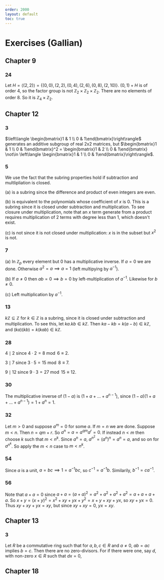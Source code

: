 ```yaml
---
order: 2000
layout: default
toc: true
---
```


# Exercises (Gallian)

## Chapter 9

### 24

Let $H = \langle(2, 2)\rangle = \lbrace (0, 0), (2, 2), (0, 4), (2, 6), (0, 8), (2, 10) \rbrace$.
$(0, 1) + H$ is of order 4, so the factor group is not $\mathbb Z_2 \times \mathbb Z_2 \times \mathbb Z_2$.
There are no elements of order 8. So it is $\mathbb Z_4 \times \mathbb Z_2$.

## Chapter 12

### 3
$\left\langle \begin{bmatrix}1 & 1 \\ 0 & 1\end{bmatrix}\right\rangle$ generates an additive subgroup of real 2x2 matrices, but $\begin{bmatrix}1 & 1 \\ 0 & 1\end{bmatrix}^2 = \begin{bmatrix}1 & 2 \\ 0 & 1\end{bmatrix} \not\in \left\langle \begin{bmatrix}1 & 1 \\ 0 & 1\end{bmatrix}\right\rangle$.

### 5
We use the fact that the subring properties hold if subtraction and multlipliation is closed.

(a) is a subring since the difference and product of even integers are even.

(b) is equivalent to the polynomials whose coefficient of $x$ is 0.
This is a subring since it is closed under subtraction and multiplication.
To see closure under multiplication, note that an $x$ term generate from a product requires
multiplication of 2 terms with degree less than 1, which doesn't exist.

(c) is not since it is not closed under multiplication: $x$ is in the subset but $x^2$ is not.

### 7

(a) In $\mathbb Z_p$ every element but $0$ has a multiplicative inverse.
If $a = 0$ we are done. Otherwise $a^2 = a \implies a = 1$
(left multipying by $a^{-1}$).

(b) If $a \neq 0$ then $ab = 0 \implies b = 0$ by left-multiplication of $a^{-1}$.
Likewise for $b \neq 0$.

(c) Left multiplication by $a^{-1}$.

### 13
$k\mathbb Z \subseteq \mathbb Z$ for $k \in \mathbb Z$ is a subring, since it is closed under
subtraction and multiplication. To see this, let $ka. kb \in k\mathbb Z$.
Then $ka - kb = k(a - b) \in k\mathbb Z$, and $(ka)(kb) = k(kab) \in k\mathbb Z$.

### 28

$4 \mid 2$ since $4 \cdot 2 = 8 \bmod 6 \equiv 2$.

$3 \mid 7$ since $3 \cdot 5 = 15 \bmod 8 \equiv 7$.

$9 \mid 12$ since $9 \cdot 3 = 27 \bmod 15 \equiv 12$.

### 30

The multiplicative inverse of $(1 - a)$ is $(1 + a + \dots + a^{n - 1})$, since
$(1 - a)(1 + a + \dots + a^{n - 1}) = 1 + a^n = 1$.

### 32
Let $m \gt 0$ and suppose $a^m = 0$ for some $a$. If $m = n$ we are done.
Suppose $m \lt n$. Then $n = qm + r$. So $a^n = a = a^{qm}a^r = 0$.
If instead $n \lt m$ then choose $k$ such that $m \lt n^k$. Since $a^n = a$,
$a^{n^2} = (a^n)^n = a^n = a$, and so on for $a^{n^k}$. So apply the $m \lt n$ case to $m \lt n^k$.

### 54
Since $a$ is a unit, $a = bc \implies 1 = a^{-1}bc$, so $c^{-1} = a^{-1}b$.
Similarily, $b^{-1} = ca^{-1}$.

### 56
Note that $a + a = 0$ since $a + a = (a + a)^2 = a^2 + a^2 + a^2 + a^2 = a + a + a + a$.
So $x + y = (x + y)^2 = x^2 + xy + yx + y^2 = x + y + xy + yx$, so $xy + yx = 0$.
Thus $xy + xy + yx = xy$, but since $xy + xy = 0$, $yx = xy$.

## Chapter 13

### 3
Let $R$ be a commutative ring such that for $a, b, c \in R$ and $a \neq 0$,
$ab = ac$ implies $b = c$. Then there are no zero-divisors. For if there were one, say $d$, with
non-zero $x \in R$ such that $dx = 0$,

## Chapter 18

###